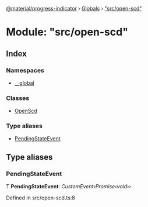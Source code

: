 [@material/progress-indicator](../README.md) › [Globals](../globals.md) › ["src/open-scd"](_src_open_scd_.md)

# Module: "src/open-scd"

## Index

### Namespaces

* [__global](_src_open_scd_.__global.md)

### Classes

* [OpenScd](../classes/_src_open_scd_.openscd.md)

### Type aliases

* [PendingStateEvent](_src_open_scd_.md#pendingstateevent)

## Type aliases

###  PendingStateEvent

Ƭ **PendingStateEvent**: *CustomEvent‹Promise‹void››*

Defined in src/open-scd.ts:8
